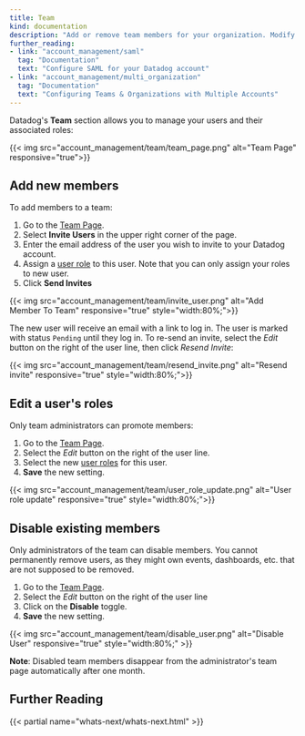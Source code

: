 ```yaml
---
title: Team
kind: documentation
description: "Add or remove team members for your organization. Modify team member roles."
further_reading:
- link: "account_management/saml"
  tag: "Documentation"
  text: "Configure SAML for your Datadog account"
- link: "account_management/multi_organization"
  tag: "Documentation"
  text: "Configuring Teams & Organizations with Multiple Accounts"
---
```


Datadog's **Team** section allows you to manage your users and their associated roles:

{{< img src="account_management/team/team_page.png" alt="Team Page" responsive="true">}}

## Add new members

To add members to a team:

1. Go to the [Team Page][1].
2. Select **Invite Users** in the upper right corner of the page.
3. Enter the email address of the user you wish to invite to your Datadog account.
4. Assign a [user role][2] to this user. Note that you can only assign your roles to new user.
5. Click **Send Invites**

{{< img src="account_management/team/invite_user.png" alt="Add Member To Team" responsive="true" style="width:80%;">}}

The new user will receive an email with a link to log in. The user is marked with status `Pending` until they log in.
To re-send an invite, select the *Edit* button on the right of the user line, then click *Resend Invite*:

{{< img src="account_management/team/resend_invite.png" alt="Resend invite" responsive="true" style="width:80%;">}}

## Edit a user's roles

Only team administrators can promote members:

1. Go to the [Team Page][1].
2. Select the *Edit* button on the right of the user line.
3. Select the new [user roles][2] for this user.
4. **Save** the new setting.

{{< img src="account_management/team/user_role_update.png" alt="User role update" responsive="true" style="width:80%;">}}

## Disable existing members

Only administrators of the team can disable members. You cannot permanently remove users, as they might own events, dashboards, etc. that are not supposed to be removed.

1. Go to the [Team Page][1].
2. Select the *Edit* button on the right of the user line
3. Click on the **Disable** toggle.
4. **Save** the new setting.

{{< img src="account_management/team/disable_user.png" alt="Disable User" responsive="true" style="width:80%;" >}}

**Note**: Disabled team members disappear from the administrator's team page automatically after one month.

## Further Reading

{{< partial name="whats-next/whats-next.html" >}}

[1]: https://app.datadoghq.com/account/team
[2]: /account_management/team/roles

